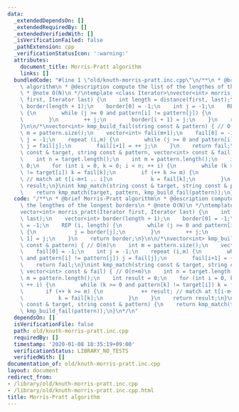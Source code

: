 ```yaml
---
data:
  _extendedDependsOn: []
  _extendedRequiredBy: []
  _extendedVerifiedWith: []
  _isVerificationFailed: false
  _pathExtension: cpp
  _verificationStatusIcon: ':warning:'
  attributes:
    document_title: Morris-Pratt algorithm
    links: []
  bundledCode: "#line 1 \"old/knuth-morris-pratt.inc.cpp\"\n/**\n * @brief Morris-Pratt\
    \ algorithm\n * @description compute the list of the lengthes of the longest borders\n\
    \ * @note O(N)\n */\ntemplate <class Iterator>\nvector<int> morris_pratt(Iterator\
    \ first, Iterator last) {\n    int length = distance(first, last);\n    vector<int>\
    \ border(length + 1);\n    border[0] = -1;\n    int j = -1;\n    REP (i, length)\
    \ {\n        while (j >= 0 and pattern[i] != pattern[j]) {\n            j = border[j];\n\
    \        }\n        ++ j;\n        border[i + 1] = j;\n    }\n    return border;\n\
    }\n\n/*\nvector<int> kmp_build_fail(string const & pattern) { // O(m)\n    int\
    \ m = pattern.size();\n    vector<int> fali(m+1);\n    fail[0] = -1;\n    int\
    \ j = -1;\n    repeat (i,m) {\n        while (j >= 0 and pattern[i] != pattern[j])\
    \ j = fail[j];\n        fail[i+1] = ++ j;\n    }\n    return fail;\n}\nint kmp_match(string\
    \ const & target, string const & pattern, vector<int> const & fail) { // O(n+m)\n\
    \    int n = target.length();\n    int m = pattern.length();\n    int result =\
    \ 0;\n    for (int i = 0, k = 0; i < n; ++ i) {\n        while (k >= 0 and pattern[k]\
    \ != target[i]) k = fail[k];\n        if (++ k >= m) {\n            ++ result;\
    \ // match at t[i-m+1 .. i]\n            k = fail[k];\n        }\n    }\n    return\
    \ result;\n}\nint kmp_match(string const & target, string const & pattern) {\n\
    \    return kmp_match(target, pattern, kmp_build_fail(pattern));\n}\n*/\n"
  code: "/**\n * @brief Morris-Pratt algorithm\n * @description compute the list of\
    \ the lengthes of the longest borders\n * @note O(N)\n */\ntemplate <class Iterator>\n\
    vector<int> morris_pratt(Iterator first, Iterator last) {\n    int length = distance(first,\
    \ last);\n    vector<int> border(length + 1);\n    border[0] = -1;\n    int j\
    \ = -1;\n    REP (i, length) {\n        while (j >= 0 and pattern[i] != pattern[j])\
    \ {\n            j = border[j];\n        }\n        ++ j;\n        border[i +\
    \ 1] = j;\n    }\n    return border;\n}\n\n/*\nvector<int> kmp_build_fail(string\
    \ const & pattern) { // O(m)\n    int m = pattern.size();\n    vector<int> fali(m+1);\n\
    \    fail[0] = -1;\n    int j = -1;\n    repeat (i,m) {\n        while (j >= 0\
    \ and pattern[i] != pattern[j]) j = fail[j];\n        fail[i+1] = ++ j;\n    }\n\
    \    return fail;\n}\nint kmp_match(string const & target, string const & pattern,\
    \ vector<int> const & fail) { // O(n+m)\n    int n = target.length();\n    int\
    \ m = pattern.length();\n    int result = 0;\n    for (int i = 0, k = 0; i < n;\
    \ ++ i) {\n        while (k >= 0 and pattern[k] != target[i]) k = fail[k];\n \
    \       if (++ k >= m) {\n            ++ result; // match at t[i-m+1 .. i]\n \
    \           k = fail[k];\n        }\n    }\n    return result;\n}\nint kmp_match(string\
    \ const & target, string const & pattern) {\n    return kmp_match(target, pattern,\
    \ kmp_build_fail(pattern));\n}\n*/\n"
  dependsOn: []
  isVerificationFile: false
  path: old/knuth-morris-pratt.inc.cpp
  requiredBy: []
  timestamp: '2020-01-08 18:35:19+09:00'
  verificationStatus: LIBRARY_NO_TESTS
  verifiedWith: []
documentation_of: old/knuth-morris-pratt.inc.cpp
layout: document
redirect_from:
- /library/old/knuth-morris-pratt.inc.cpp
- /library/old/knuth-morris-pratt.inc.cpp.html
title: Morris-Pratt algorithm
---
```

